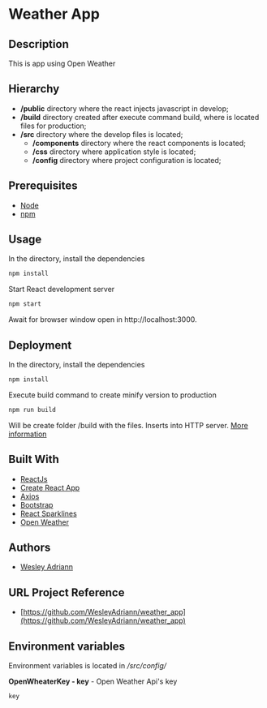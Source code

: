 Weather App
============

## Description

This is app using Open Weather

## Hierarchy

- **/public** directory where the react injects javascript in develop;
- **/build** directory created after execute command build, where is located files for production;
- **/src** directory where the develop files is located;
  - **/components** directory where the react components is located;
  - **/css** directory where application style is located;
  - **/config** directory where project configuration is located;

## Prerequisites

- [Node](https://nodejs.org/)
- [npm](https://www.npmjs.com)

## Usage

In the directory, install the dependencies
```bash
npm install
```
Start React development server
```bash
npm start
```
Await for browser window open in http://localhost:3000.

## Deployment
In the directory, install the dependencies
```bash
npm install
```
Execute build command to create minify version to production
```bash
npm run build
```
Will be create folder /build with the files. Inserts into HTTP server. [More information](https://create-react-app.dev/docs/deployment/)

## Built With

- [ReactJs](https://reactjs.org)
- [Create React App](https://create-react-app.dev)
- [Axios](https://github.com/axios/axios)
- [Bootstrap](https://getbootstrap.com)
- [React Sparklines](https://github.com/borisyankov/react-sparklines)
- [Open Weather](https://openweathermap.org/api)

## Authors

- [Wesley Adriann](https://github.com/WesleyAdriann)

## URL Project Reference

- [https://github.com/WesleyAdriann/weather_app](https://github.com/WesleyAdriann/weather_app)

## Environment variables

Environment variables is located in */src/config/*

**OpenWheaterKey - key** - Open Weather Api's key
```
key
```